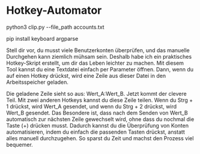 # Hotkey-Automator


python3 clip.py --file_path accounts.txt
 

pip install keyboard argparse

Stell dir vor, du musst viele Benutzerkonten überprüfen, und das manuelle Durchgehen kann ziemlich mühsam sein. Deshalb habe ich ein praktisches Hotkey-Skript erstellt, um dir das Leben leichter zu machen. Mit diesem Tool kannst du eine Textdatei einfach per Parameter öffnen. Dann, wenn du auf einen Hotkey drückst, wird eine Zeile aus dieser Datei in den Arbeitsspeicher geladen.

 

Die geladene Zeile sieht so aus: Wert_A:Wert_B. Jetzt kommt der clevere Teil. Mit zwei anderen Hotkeys kannst du diese Zeile teilen. Wenn du Strg + 1 drückst, wird Wert_A gesendet, und wenn du Strg + 2 drückst, wird Wert_B gesendet. Das Besondere ist, dass nach dem Senden von Wert_B automatisch zur nächsten Zeile gewechselt wird, ohne dass du nochmal die Taste (+) drücken musst. Dadurch kannst du die Überprüfung von Konten automatisieren, indem du einfach die passenden Tasten drückst, anstatt alles manuell durchzugehen. So sparst du Zeit und machst den Prozess viel bequemer.
